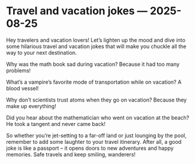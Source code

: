 # Travel and vacation jokes — 2025-08-25

Hey travelers and vacation lovers! Let’s lighten up the mood and dive into some hilarious travel and vacation jokes that will make you chuckle all the way to your next destination.

Why was the math book sad during vacation? Because it had too many problems!

What’s a vampire’s favorite mode of transportation while on vacation? A blood vessel!

Why don’t scientists trust atoms when they go on vacation? Because they make up everything!

Did you hear about the mathematician who went on vacation at the beach? He took a tangent and never came back!

So whether you’re jet-setting to a far-off land or just lounging by the pool, remember to add some laughter to your travel itinerary. After all, a good joke is like a passport – it opens doors to new adventures and happy memories. Safe travels and keep smiling, wanderers!